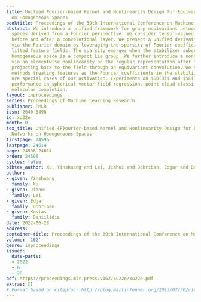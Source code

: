 ```yaml
---
title: Unified Fourier-based Kernel and Nonlinearity Design for Equivariant Networks
  on Homogeneous Spaces
booktitle: Proceedings of the 39th International Conference on Machine Learning
abstract: We introduce a unified framework for group equivariant networks on homogeneous
  spaces derived from a Fourier perspective. We consider tensor-valued feature fields,
  before and after a convolutional layer. We present a unified derivation of kernels
  via the Fourier domain by leveraging the sparsity of Fourier coefficients of the
  lifted feature fields. The sparsity emerges when the stabilizer subgroup of the
  homogeneous space is a compact Lie group. We further introduce a nonlinear activation,
  via an elementwise nonlinearity on the regular representation after lifting and
  projecting back to the field through an equivariant convolution. We show that other
  methods treating features as the Fourier coefficients in the stabilizer subgroup
  are special cases of our activation. Experiments on $SO(3)$ and $SE(3)$ show state-of-the-art
  performance in spherical vector field regression, point cloud classification, and
  molecular completion.
layout: inproceedings
series: Proceedings of Machine Learning Research
publisher: PMLR
issn: 2640-3498
id: xu22e
month: 0
tex_title: Unified {F}ourier-based Kernel and Nonlinearity Design for Equivariant
  Networks on Homogeneous Spaces
firstpage: 24596
lastpage: 24614
page: 24596-24614
order: 24596
cycles: false
bibtex_author: Xu, Yinshuang and Lei, Jiahui and Dobriban, Edgar and Daniilidis, Kostas
author:
- given: Yinshuang
  family: Xu
- given: Jiahui
  family: Lei
- given: Edgar
  family: Dobriban
- given: Kostas
  family: Daniilidis
date: 2022-06-28
address:
container-title: Proceedings of the 39th International Conference on Machine Learning
volume: '162'
genre: inproceedings
issued:
  date-parts:
  - 2022
  - 6
  - 28
pdf: https://proceedings.mlr.press/v162/xu22e/xu22e.pdf
extras: []
# Format based on citeproc: http://blog.martinfenner.org/2013/07/30/citeproc-yaml-for-bibliographies/
---
```

